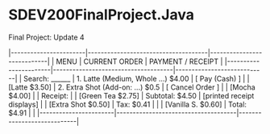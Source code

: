 # SDEV200FinalProject.Java
Final Project: Update 4

|-----------------------|-------------------------------------|----------------------------|
|        MENU           |           CURRENT ORDER             |      PAYMENT / RECEIPT     |
|-----------------------|-------------------------------------|----------------------------|
| Search: ______        | 1. Latte (Medium, Whole ...) $4.00  | [ Pay (Cash) ]             |
| [Latte      $3.50]    | 2. Extra Shot (Add-on: ...) $0.5    | [ Cancel Order ]           |
| [Mocha      $4.00]    |                                     | Receipt:                   |
| [Green Tea  $2.75]    | Subtotal: $4.50                     | [printed receipt displays] |
| [Extra Shot $0.50]    | Tax: $0.41                          |                            |
| [Vanilla S. $0.60]    | Total: $4.91                        |                            |
|-----------------------|-------------------------------------|----------------------------|




